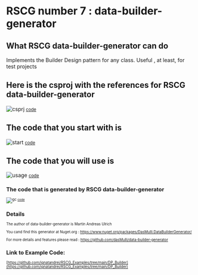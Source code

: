 
# RSCG number 7 : data-builder-generator


## What RSCG data-builder-generator can do

Implements the Builder Design pattern for any class. Useful , at least, for test projects 

## Here is the csproj with the references for RSCG data-builder-generator

![csprj](http://ignatandrei.github.io/RSCG_Examples/images/data-builder-generator/The.csproj.png)
<small>
[code](http://ignatandrei.github.io/RSCG_Examples/images/data-builder-generator/The.csproj)
</small>


## The code that you start with is 


![start](http://ignatandrei.github.io/RSCG_Examples/images/data-builder-generator/ExistingCode.cs.png)
<small>
[code](http://ignatandrei.github.io/RSCG_Examples/images/data-builder-generator/ExistingCode.cs)
</small>

## The code that you will use is

![usage](http://ignatandrei.github.io/RSCG_Examples/images/data-builder-generator/Usage.cs.png)
<small>
[code](http://ignatandrei.github.io/RSCG_Examples/images/data-builder-generator/Usage.cs)
<small>


## The code that is generated by RSCG data-builder-generator

![gc](http://ignatandrei.github.io/RSCG_Examples/images/data-builder-generator/GeneratedCode.cs.png)
<small>
[code](http://ignatandrei.github.io/RSCG_Examples/images/data-builder-generator/GeneratedCode.cs)
</small>


## Details

The author of data-builder-generator is Martin Andreas Ulrich

You cand find this generator at Nuget.org :    https://www.nuget.org/packages/DasMulli.DataBuilderGenerator/

For more details and features please read : https://github.com/dasMulli/data-builder-generator 


## Link to Example Code: 
[https://github.com/ignatandrei/RSCG_Examples/tree/main/DP_Builder](https://github.com/ignatandrei/RSCG_Examples/tree/main/DP_Builder)


